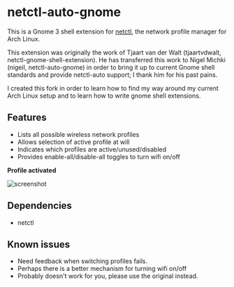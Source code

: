 # netctl-auto-gnome #
This is a Gnome 3 shell extension for [netctl](https://wiki.archlinux.org/index.php/Netctl), the network profile manager for Arch Linux.

This extension was originally the work of Tjaart van der Walt (tjaartvdwalt, netctl-gnome-shell-extension). He has transferred this work to Nigel Michki (nigeil, netctl-auto-gnome) in order to bring it up to current Gnome shell standards and provide netctl-auto support; I thank him for his past pains.

I created this fork in order to learn how to find my way around my current Arch Linux setup and to learn how to write gnome shell extensions.

## Features ##
* Lists all possible wireless network profiles
* Allows selection of active profile at will
* Indicates which profiles are active/unused/disabled
* Provides enable-all/disable-all toggles to turn wifi on/off

**Profile activated**

![screenshot](https://github.com/nigeil/netctl-auto-gnome/blob/master/screenshots/netctl-auto-gnome-screenshot.png?raw=true)

## Dependencies ##
* netctl

## Known issues ##
* Need feedback when switching profiles fails.
* Perhaps there is a better mechanism for turning wifi on/off
* Probably doesn't work for you, please use the original instead.

